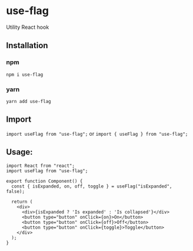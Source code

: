 # use-flag

Utility React hook

## Installation

### npm

`npm i use-flag`

### yarn

`yarn add use-flag`

## Import

`import useFlag from "use-flag";`
or
`import { useFlag } from "use-flag";`

## Usage:

```
import React from "react";
import useFlag from "use-flag";

export function Component() {
  const { isExpanded, on, off, toggle } = useFlag("isExpanded", false);

  return (
    <div>
      <div>{isExpanded ? 'Is expanded' : 'Is collapsed'}</div>
      <button type="button" onClick={on}>On</button>
      <button type="button" onClick={off}>Off</button>
      <button type="button" onClick={toggle}>Toggle</button>
    </div>
  );
}
```
